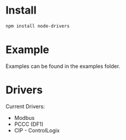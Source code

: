 # Install

```sh
npm install node-drivers
```

# Example

Examples can be found in the examples folder.

# Drivers

Current Drivers:
- Modbus
- PCCC (DF1)
- CIP - ControlLogix
